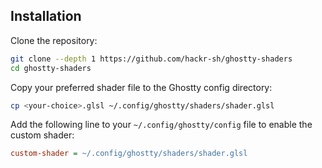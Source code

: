 ## Installation

Clone the repository:

```sh
git clone --depth 1 https://github.com/hackr-sh/ghostty-shaders
cd ghostty-shaders
```

Copy your preferred shader file to the Ghostty config directory:

```sh
cp <your-choice>.glsl ~/.config/ghostty/shaders/shader.glsl
```

Add the following line to your `~/.config/ghostty/config` file to enable the custom shader:

```ini
custom-shader = ~/.config/ghostty/shaders/shader.glsl
```
